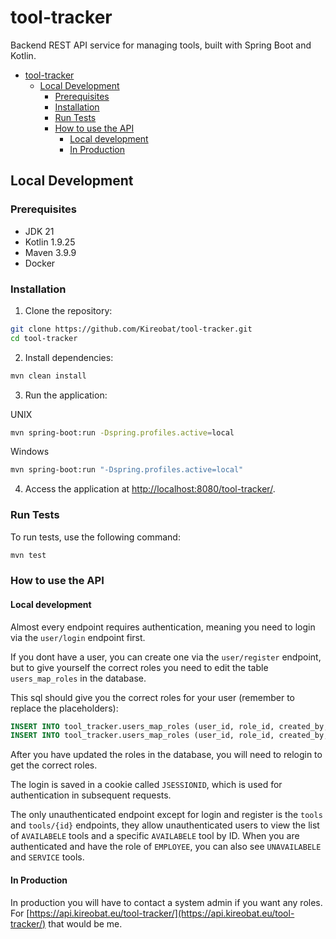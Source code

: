 # tool-tracker

Backend REST API service for managing tools, built with Spring Boot and Kotlin.

- [tool-tracker](#tool-tracker)
  - [Local Development](#local-development)
    - [Prerequisites](#prerequisites)
    - [Installation](#installation)
    - [Run Tests](#run-tests)
    - [How to use the API](#how-to-use-the-api)
      - [Local development](#local-development-1)
      - [In Production](#in-production)

## Local Development

### Prerequisites

- JDK 21
- Kotlin 1.9.25
- Maven 3.9.9
- Docker

### Installation

1. Clone the repository:

```sh
git clone https://github.com/Kireobat/tool-tracker.git
cd tool-tracker
```

2. Install dependencies:

```sh
mvn clean install
```

3. Run the application:

UNIX
```sh
mvn spring-boot:run -Dspring.profiles.active=local
```

Windows
```sh
mvn spring-boot:run "-Dspring.profiles.active=local"
```

4. Access the application at [http://localhost:8080/tool-tracker/](http://localhost:8080/tool-tracker/).

### Run Tests

To run tests, use the following command:

```sh
mvn test
```

### How to use the API

#### Local development

Almost every endpoint requires authentication, meaning you need to login via the `user/login` endpoint first.

If you dont have a user, you can create one via the `user/register` endpoint, but to give yourself the correct roles you need to edit the table `users_map_roles` in the database.

This sql should give you the correct roles for your user (remember to replace the placeholders):

```sql
INSERT INTO tool_tracker.users_map_roles (user_id, role_id, created_by, created_time) VALUES (:your_user_id, 0, 0, current_timestamp); // Admin role
INSERT INTO tool_tracker.users_map_roles (user_id, role_id, created_by, created_time) VALUES (:your_user_id, 3, 0, current_timestamp); // Employee role
```

After you have updated the roles in the database, you will need to relogin to get the correct roles.

The login is saved in a cookie called `JSESSIONID`, which is used for authentication in subsequent requests.

The only unauthenticated endpoint except for login and register is the `tools` and `tools/{id}` endpoints, they allow unauthenticated users to view the list of `AVAILABELE` tools and a specific `AVAILABELE` tool by ID. When you are authenticated and have the role of `EMPLOYEE`, you can also see `UNAVAILABELE` and `SERVICE` tools.

#### In Production

In production you will have to contact a system admin if you want any roles. For [https://api.kireobat.eu/tool-tracker/](https://api.kireobat.eu/tool-tracker/) that would be me.
